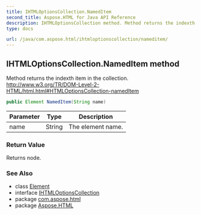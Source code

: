 ```yaml
---
title: IHTMLOptionsCollection.NamedItem
second_title: Aspose.HTML for Java API Reference
description: IHTMLOptionsCollection method. Method returns the indexth item in the collection. http//www.w3.org/TR/DOM-Level-2-HTML/html.htmlHTMLOptionsCollection-namedItem
type: docs

url: /java/com.aspose.html/ihtmloptionscollection/nameditem/
---
```

## IHTMLOptionsCollection.NamedItem method

Method returns the indexth item in the collection. http://www.w3.org/TR/DOM-Level-2-HTML/html.html#HTMLOptionsCollection-namedItem

```java
public Element NamedItem(String name)
```

| Parameter | Type | Description |
| --- | --- | --- |
| name | String | The element name. |

### Return Value

Returns node.

### See Also

* class [Element](../../../com.aspose.html.dom/element/)
* interface [IHTMLOptionsCollection](../)
* package [com.aspose.html](../../../com.aspose.html/)
* package [Aspose.HTML](../../../)
